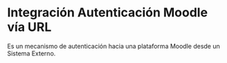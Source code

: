 # Integración Autenticación Moodle vía URL
Es un mecanismo de autenticación hacia una plataforma Moodle desde un Sistema Externo.
